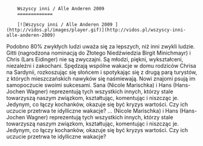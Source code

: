 
        Wszyscy inni / Alle Anderen 2009 
        =============
        
        [![Wszyscy inni / Alle Anderen 2009 ](http://vidos.pl/images/player.gif)](http://vidos.pl/wszyscy-inni-alle-anderen-2009)
        
        
 Podobno 80% zwykłych ludzi uważa się za lepszych, niż inni zwykli ludzie. Gitti (nagrodzona nominacją do Złotego Niedźwiedzia Birgit Minichmayr) i Chris (Lars Eidinger) nie są zwyczajni. Są młodzi, piękni, wykształceni, niezależni i zakochani. Spędzają wspólne wakacje w domu rodziców Chrisa na Sardynii, rozkoszując się słońcem i spotykając się z drugą parą turystów, z których mieszczańskich nawyków się naśmiewają. Nowi znajomi psują im samopoczucie swoimi sukcesami. Sana (Nicole Marischka) i Hans (Hans-Jochen Wagner) reprezentują tych wszystkich innych, którzy stale towarzyszą naszym związkom, kształtując, komentując i niszcząc je. Jedynym, co łączy kochanków, okazuje się być kryzys wartości. Czy ich uczucie przetrwa te idylliczne wakacje?  ... (Nicole Marischka) i Hans (Hans-Jochen Wagner) reprezentują tych wszystkich innych, którzy stale towarzyszą naszym związkom, kształtując, komentując i niszcząc je. Jedynym, co łączy kochanków, okazuje się być kryzys wartości. Czy ich uczucie przetrwa te idylliczne wakacje?
    